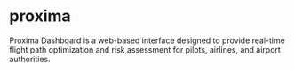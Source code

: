 # proxima
Proxima Dashboard is a web-based interface designed to provide real-time flight path optimization and risk assessment for pilots, airlines, and airport authorities.
